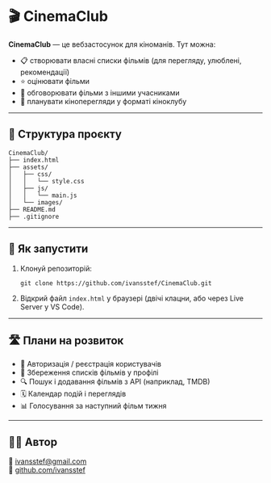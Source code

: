 # 🎬 CinemaClub

**CinemaClub** — це вебзастосунок для кіноманів. Тут можна:

- 📋 створювати власні списки фільмів (для перегляду, улюблені, рекомендації)
- ⭐ оцінювати фільми
- 💬 обговорювати фільми з іншими учасниками
- 📅 планувати кіноперегляди у форматі кіноклубу

---

## 🔧 Структура проєкту

```
CinemaClub/
├── index.html
├── assets/
│   ├── css/
│   │   └── style.css
│   ├── js/
│   │   └── main.js
│   └── images/
├── README.md
├── .gitignore
```

---

## 🚀 Як запустити

1. Клонуй репозиторій:
   ```
   git clone https://github.com/ivansstef/CinemaClub.git
   ```

2. Відкрий файл `index.html` у браузері (двічі клацни, або через Live Server у VS Code).

---

## 🛣 Плани на розвиток

- 🔐 Авторизація / реєстрація користувачів
- 💾 Збереження списків фільмів у профілі
- 🔍 Пошук і додавання фільмів з API (наприклад, TMDB)
- 🗓 Календар подій і переглядів
- 📊 Голосування за наступний фільм тижня

---

## 🧑‍💻 Автор
 
📧 [ivansstef@gmail.com](mailto:ivansstef@gmail.com)  
🔗 [github.com/ivansstef](https://github.com/ivansstef)
